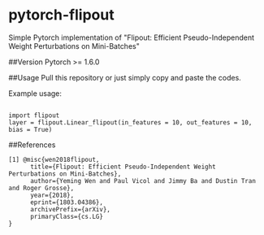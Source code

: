 # pytorch-flipout
Simple Pytorch implementation of "Flipout: Efficient Pseudo-Independent Weight Perturbations on Mini-Batches"

##Version
Pytorch >= 1.6.0

##Usage
Pull this repository or just simply copy and paste the codes.

Example usage:
<pre><code>
import flipout
layer = flipout.Linear_flipout(in_features = 10, out_features = 10, bias = True)
</code></pre>


##References
```
[1] @misc{wen2018flipout,
      title={Flipout: Efficient Pseudo-Independent Weight Perturbations on Mini-Batches}, 
      author={Yeming Wen and Paul Vicol and Jimmy Ba and Dustin Tran and Roger Grosse},
      year={2018},
      eprint={1803.04386},
      archivePrefix={arXiv},
      primaryClass={cs.LG}
}
```
